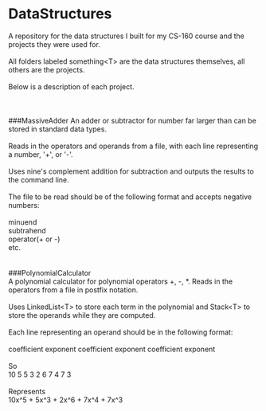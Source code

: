 # DataStructures

A repository for the data structures I built for my CS-160 course and the projects they were used for.<br /> <br />
All folders labeled something\<T\> are the data structures themselves, all others are the projects. <br /><br />Below is a description of
each project.<br /><br /><br /><br />
###MassiveAdder
An adder or subtractor for number far larger than can be stored in standard data types.<br /><br />
Reads in the operators and operands from a file, with each line representing a number, '+', or '-'.<br /><br />
Uses nine's complement addition for subtraction and outputs the results to the command line.<br /><br />
The file to be read should be of the following format and accepts negative numbers:<br /><br />
minuend<br />
subtrahend<br />
operator(+ or -)<br />
etc.<br /><br /><br />
###PolynomialCalculator<br />
A polynomial calculator for polynomial operators +, -, *. Reads in the operators from a file in postfix notation.<br /><br />
Uses LinkedList\<T\> to store each term in the polynomial and Stack\<T\> to store the operands while they are computed.<br /><br />
Each line representing an operand should be in the following format:<br /><br />
coefficient exponent coefficient exponent coefficient exponent<br /><br />
So<br />
10 5 5 3 2 6 7 4 7 3<br /><br />
Represents<br />
10x^5 + 5x^3 + 2x^6 + 7x^4 + 7x^3<br />
